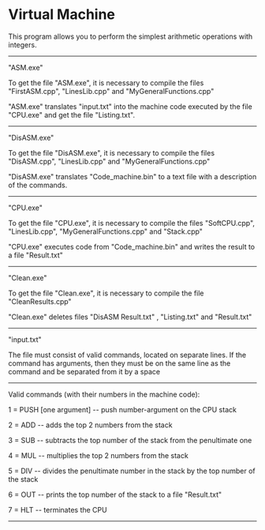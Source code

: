 # Virtual Machine

This program allows you to perform the simplest arithmetic operations with integers.

---------------------------------------------------------------------------------------------

"ASM.exe"

To get the file "ASM.exe", it is necessary to compile the files "FirstASM.cpp", "LinesLib.cpp" and "MyGeneralFunctions.cpp"

"ASM.exe" translates "input.txt" into the machine code executed by the file "CPU.exe" and get the file "Listing.txt".

---------------------------------------------------------------------------------------------

"DisASM.exe"

To get the file "DisASM.exe", it is necessary to compile the files "DisASM.cpp", "LinesLib.cpp" and "MyGeneralFunctions.cpp"

"DisASM.exe" translates "Code_machine.bin" to a text file with a description of the commands.

---------------------------------------------------------------------------------------------

"CPU.exe"

To get the file "CPU.exe", it is necessary to compile the files "SoftCPU.cpp", "LinesLib.cpp", "MyGeneralFunctions.cpp" and "Stack.cpp"

"CPU.exe" executes code from "Code_machine.bin" and writes the result to a file "Result.txt"

---------------------------------------------------------------------------------------------

"Clean.exe"

To get the file "Clean.exe", it is necessary to compile the file "CleanResults.cpp"

"Clean.exe" deletes files "DisASM Result.txt" , "Listing.txt" and "Result.txt"

---------------------------------------------------------------------------------------------

"input.txt"

The file must consist of valid commands, located on separate lines. If the command has arguments, then they must be on the same line as the command and be separated from it by a space

---------------------------------------------------------------------------------------------

Valid commands (with their numbers in the machine code):

1 = PUSH [one argument] -- push number-argument on the CPU stack

2 = ADD                 -- adds       the top 2 numbers from the stack

3 = SUB                 -- subtracts  the top number of the stack from the penultimate one

4 = MUL                 -- multiplies the top 2 numbers from the stack

5 = DIV                 -- divides    the penultimate number in the stack by the top number of the stack

6 = OUT                 -- prints the top number of the stack to a file "Result.txt"

7 = HLT                 -- terminates the CPU

---------------------------------------------------------------------------------------------
